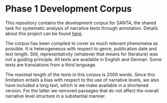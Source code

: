 # Phase 1 Development Corpus

This repository contains the development corpus for SANTA, the shared task for systematic analysis of narrative texts through annotation. Details about this project can be found [here](https://sharedtasksinthedh.github.io/2017/07/17/phase-1-santa/).

The corpus has been compiled to cover as much relevant phenomena as possible. It is heterogeneous with respect to genre, publication date and text length. Still, representativity (whatever that means for literature) was not a guiding principle. All texts are available in English and German. Some texts are translations from a third language.

The maximal length of the texts in this corpus is 2000 words. Since this limitation entails a bias with respect to the use of narrative levels, we also have included a long text, which is we make available in a shortened version. For the latter we removed passages that do not affect the overall narrative level structure in a substantial manner.

